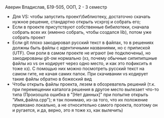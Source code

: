 Аверин Владислав, Б19-505, ООП, 2 - 3 семестр

 - Для VS: чтобы запустить проект\библиотеку, достаточно скачать нужное решение, стандартно открыть vcxproj и собрать его;
 - Если в проекте присутствуют собственные бибилотеки, сначала собрать всех их (именно собрать, чтобы создался lib), потом уже собрать проект
 - Если git плохо закодировал русский текст в файлах, то в решениях должны быть файлы с идентичными названиями, но с припиской (UTF). Они роли в самом проекте не играют (не подключены), но закодированы git-ом нормально (хз, почему обычные сипипипшные файлы из vs он кодирует через одно место, и как это пофиксить я тоже хз). С помощью них можно посмотреть русский текст на самом гите, не качая самих папок. При скачивании vs кодирует такие файлы обратно в божеский вид
 - Чтобы открыть файлы проекта, лезем в обозреватель решений (т.к. при перемещении каталога решения в другое место вылезает что-то типа (Произошла ошибка в "[Нет данных]" при попытке открыть "Имя_файла.cpp"); я так понимаю, из-за того, что их положение привязано локально, а не относительно самого проекта, поэтому он и ругается, и да, верно, это я тоже хз, как вылечить)
